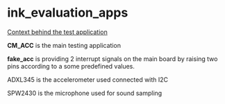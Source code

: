 # ink_evaluation_apps

[Context behind the test application](https://docs.google.com/document/d/1X30cX489PXjNY8vYAaPlYhnaDSBf8fz7RggUYcwZHU8/edit?usp=sharing)

**CM_ACC** is the main testing application

**fake_acc** is providing 2 interrupt signals on the main board by raising two pins according to a some predefined values.

ADXL345 is the accelerometer used connected with I2C

SPW2430 is the microphone used for sound sampling 
